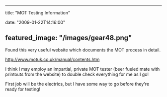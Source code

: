 
---
title: "MOT Testing Information"

date: "2009-01-22T14:16:00"

featured_image: "/images/gear48.png"
---


Found this very useful website which documents the MOT process in detail.

<a href="http://www.motuk.co.uk/manual/contents.htm">http://www.motuk.co.uk/manual/contents.htm</a>

I think I may employ an impartial, private MOT tester (beer fueled mate with printouts from the website) to double check everything for me as I go!

First job will be the electrics, but I have some way to go before they're ready for testing!